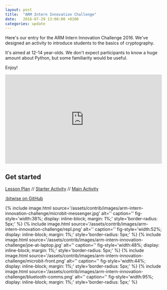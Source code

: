 ```yaml
---
layout: post
title:  "ARM Intern Innovation Challenge"
date:   2016-07-29 13:08:00 +0100
categories: update
---
```

Here's our entry for the ARM Intern Innovation Challenge 2016. We've designed an activity to introduce students to the basics of cryptography.

It's aimed at 12-14 year-olds. We don't expect participants to know a huge amount about Python, but some familiarity would be useful.

Enjoy!

<div style="position: relative; padding-bottom: 52%; padding-top: 25px; height: 0;">
	<iframe style="position: absolute; top: 0; left: 0; width: 100%; height: 100%" src="https://www.youtube.com/embed/EE5B_wb9ZNM?showinfo=0&theme=light&vq=hd1080&rel=0" frameborder="0"></iframe>
</div>

## Get started

[Lesson Plan](/tutorial/crypto) // [Starter Activity](/tutorial/crypto-student-starter) // [Main Activity](/tutorial/crypto-student-main)

[:bitwise on GitHub](https://github.com/micro-bitwise/micro-bitwise.github.io/)

{% include image.html source='/assets/contrib/images/arm-intern-innovation-challenge/microbit-messenger.jpg' alt='' caption='' fig-style='width:38%; display: inline-block; margin: 1%;' style='border-radius: 5px;' %}
{% include image.html source='/assets/contrib/images/arm-intern-innovation-challenge/repl.png' alt='' caption='' fig-style='width:52%; display: inline-block; margin: 1%;' style='border-radius: 5px;' %}
{% include image.html source='/assets/contrib/images/arm-intern-innovation-challenge/joe-at-laptop.jpg' alt='' caption='' fig-style='width:48%; display: inline-block; margin: 1%;' style='border-radius: 5px;' %}
{% include image.html source='/assets/contrib/images/arm-intern-innovation-challenge/microbit-front.png' alt='' caption='' fig-style='width:44%; display: inline-block; margin: 1%;' style='border-radius: 5px;' %}
{% include image.html source='/assets/contrib/images/arm-intern-innovation-challenge/bluetooth-comms.png' alt='' caption='' fig-style='width:95%; display: inline-block; margin: 1%;' style='border-radius: 5px;' %}
